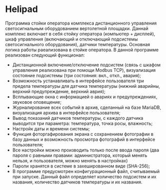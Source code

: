 # Helipad
Программа стойки оператора комплекса дистанционного управления светосигнальным оборудованием вертолетной площадки. Даннай комплекс включает в себя стойку оператора (компьютер + дисплей), шкаф управления (включающий и отключающий подсистемы светосигнального оборудования), датчики температуры. Основная логика работы раеализована в стойке оператора.
В данной программе реализован следующий функционал:
- Дистанционной включение/отключение подсистем (связь с шкафом управления реализована при помощи Modbus TCP), визуализация состояние подсистемы (три состояния: вкл., откл., авария);
- Возможность устанавливать в интерфейсе пользователя три предела температуры для датчика температуры (нижний аварийны, верхний предупреждение, верхний аврия);
- Всплывающие окна с информацией о авариях и предупреждениях, звуковое оповещение;
- Журналирование всех событий в архив, сделанный на базе MariaDB, визуализация архива в интерфейсе пользователя;
- Вывод показаний датчиков температуры, с каждого датчика выводится три параметра: температура, точка росы, влажность;
- Настройк даты и времени системы;
- Функция фоторгафирования экрана с сохранением фотографии в базу данных и возможность просмотра фотографий в интерфейсе пользователя;
- Все настройки можно производить только после ввода пароля (два пароля с равными правами: администратора, который менять нельзя, и пользователя, можно менять в настройках)
- Пароли хранятся в системе в захешированном виде (SHA-256);
- В программе предусмотрен конфигурационный файл, считываемый при запуске. Данный файл определяет количество подсистем и их названия, количество датчиков температуры и их названия. 
